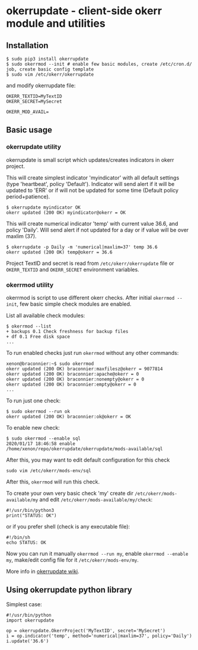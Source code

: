 # okerrupdate - client-side okerr module and utilities

## Installation 

~~~
$ sudo pip3 install okerrupdate
$ sudo okerrmod --init # enable few basic modules, create /etc/cron.d/ job, create basic config template
$ sudo vim /etc/okerr/okerrupdate
~~~

and modify okerrupdate file:
~~~
OKERR_TEXTID=MyTextID
OKERR_SECRET=MySecret

OKERR_MOD_AVAIL=
~~~

## Basic usage

### okerrupdate utility

okerrupdate is small script which updates/creates indicators in okerr project. 

This will create simplest indicator 'myindicator' with all default settings (type 'heartbeat', policy 'Default').
Indicator will send alert if it will be updated to 'ERR' or if will not be updated for some time 
(Default policy period+patience).
~~~
$ okerrupdate myindicator OK
okerr updated (200 OK) myindicator@okerr = OK
~~~

This will create numerical indicator 'temp' with current value 36.6, and policy 'Daily'. Will send alert if not updated 
for a day or if value will be over maxlim (37).
~~~
$ okerrupdate -p Daily -m 'numerical|maxlim=37' temp 36.6
okerr updated (200 OK) temp@okerr = 36.6
~~~ 

Project TextID and secret is read from `/etc/okerr/okerrupdate` file or `OKERR_TEXTID` and `OKERR_SECRET` environment 
variables.


### okerrmod utility
okerrmod is script to use different okerr checks. After initial `okerrmod --init`, few basic simple check modules 
are enabled.

List all available check modules:
~~~
$ okerrmod --list
+ backups 0.1 Check freshness for backup files
+ df 0.1 Free disk space
...
~~~

To run enabled checks just run `okerrmod` without any other commands:
~~~
xenon@braconnier:~$ sudo okerrmod 
okerr updated (200 OK) braconnier:maxfilesz@okerr = 9077814
okerr updated (200 OK) braconnier:apache@okerr = 0
okerr updated (200 OK) braconnier:nonempty@okerr = 0
okerr updated (200 OK) braconnier:empty@okerr = 0
...
~~~

To run just one check:
~~~
$ sudo okerrmod --run ok
okerr updated (200 OK) braconnier:ok@okerr = OK
~~~

To enable new check:
~~~
$ sudo okerrmod --enable sql
2020/01/17 18:46:58 enable /home/xenon/repo/okerrupdate/okerrupdate/mods-available/sql
~~~

After this, you may want to edit default configuration for this check
~~~
sudo vim /etc/okerr/mods-env/sql
~~~

After this, `okerrmod` will run this check.

To create your own very basic check 'my' create dir `/etc/okerr/mods-available/my` and edit `/etc/okerr/mods-available/my/check`:
~~~
#!/usr/bin/python3
print("STATUS: OK")
~~~
or if you prefer shell (check is any executable file):
~~~
#!/bin/sh
echo STATUS: OK
~~~

Now you can run it manually `okerrmod --run my`, enable `okerrmod --enable my`, make/edit config file for it 
`/etc/okerr/mods-env/my`.

More info in [okerrupdate wiki](https://gitlab.com/yaroslaff/okerrupdate/-/wikis/home).


## Using okerrupdate python library
Simplest case:
~~~
#!/usr/bin/python
import okerrupdate

op = okerrupdate.OkerrProject('MyTextID', secret='MySecret')
i = op.indicator('temp', method='numerical|maxlim=37', policy='Daily')
i.update('36.6')
~~~
